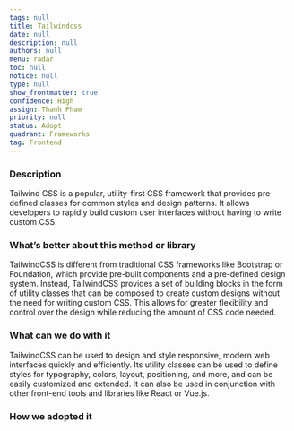 ```yaml
---
tags: null
title: Tailwindcss
date: null
description: null
authors: null
menu: radar
toc: null
notice: null
type: null
show_frontmatter: true
confidence: High
assign: Thanh Pham
priority: null
status: Adopt
quadrant: Frameworks
tag: Frontend
---
```


<!-- table_of_contents f0cff84e-1a01-43f8-91bc-cc1434e3bc2e -->

### Description

Tailwind CSS is a popular, utility-first CSS framework that provides pre-defined classes for common styles and design patterns. It allows developers to rapidly build custom user interfaces without having to write custom CSS.

### What’s better about this method or library

TailwindCSS is different from traditional CSS frameworks like Bootstrap or Foundation, which provide pre-built components and a pre-defined design system. Instead, TailwindCSS provides a set of building blocks in the form of utility classes that can be composed to create custom designs without the need for writing custom CSS. This allows for greater flexibility and control over the design while reducing the amount of CSS code needed.

### What can we do with it

TailwindCSS can be used to design and style responsive, modern web interfaces quickly and efficiently. Its utility classes can be used to define styles for typography, colors, layout, positioning, and more, and can be easily customized and extended. It can also be used in conjunction with other front-end tools and libraries like React or Vue.js.

### How we adopted it


<!-- child_database 199b56b8-7133-4591-924b-a6473b88ea31 -->
